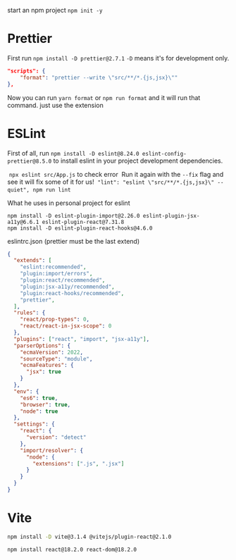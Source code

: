 start an npm project `npm init -y`
# Prettier
First run `npm install -D prettier@2.7.1` `-D` means it's for development only.

```json
"scripts": {
    "format": "prettier --write \"src/**/*.{js,jsx}\""
},
```
Now you can run `yarn format` or `npm run format` and it will run that command.
just use the extension

# ESLint
First of all, run `npm install -D eslint@8.24.0 eslint-config-prettier@8.5.0` to install eslint in your project development dependencies.

 `npx eslint src/App.js` to check error 
 Run it again with the `--fix` flag and see it will fix some of it for us!
 `"lint": "eslint \"src/**/*.{js,jsx}\" --quiet",`
 `npm run lint`

What he uses in personal project for eslint
```shell
npm install -D eslint-plugin-import@2.26.0 eslint-plugin-jsx-a11y@6.6.1 eslint-plugin-react@7.31.8
npm install -D eslint-plugin-react-hooks@4.6.0
```
eslintrc.json (prettier must be the last extend)
```json
{
  "extends": [
    "eslint:recommended",
    "plugin:import/errors",
    "plugin:react/recommended",
    "plugin:jsx-a11y/recommended",
    "plugin:react-hooks/recommended",
    "prettier",
  ],
  "rules": {
    "react/prop-types": 0,
    "react/react-in-jsx-scope": 0
  },
  "plugins": ["react", "import", "jsx-a11y"],
  "parserOptions": {
    "ecmaVersion": 2022,
    "sourceType": "module",
    "ecmaFeatures": {
      "jsx": true
    }
  },
  "env": {
    "es6": true,
    "browser": true,
    "node": true
  },
  "settings": {
    "react": {
      "version": "detect"
    },
    "import/resolver": {
      "node": {
        "extensions": [".js", ".jsx"]
      }
    }
  }
}
```
# Vite
```bash
npm install -D vite@3.1.4 @vitejs/plugin-react@2.1.0
```
```bash
npm install react@18.2.0 react-dom@18.2.0
```

